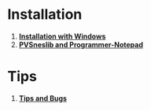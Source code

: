# Installation #

  1. **[Installation with Windows](https://github.com/alekmaul/pvsneslib/wiki/Installation-with-Windows)**
  1. **[PVSneslib and Programmer-Notepad](https://github.com/alekmaul/pvsneslib/wiki/PVSneslib-and-Programmer-Notepad)**

# Tips #
  1. **[Tips and Bugs](https://github.com/alekmaul/pvsneslib/wiki/Tips-and-Bugs)**
